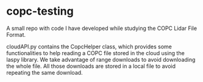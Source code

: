 # copc-testing
A small repo with code I have developed while studying the COPC Lidar File Format. 

cloudAPI.py contains the CopcHelper class, which provides some functionalities to help reading a COPC file stored
in the cloud using the laspy library. We take advantage of range downloads to avoid downloading the whole file.
All those downloads are stored in a local file to avoid repeating the same download.